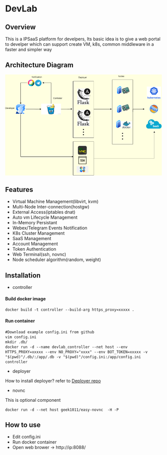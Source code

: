 ﻿# DevLab
## Overview
This is a IPSaaS platform for develpers, Its basic idea is to give a web portal to develper which can support create VM, k8s, common middleware in a faster and simpler way

## Architecture Diagram
![architecture diagram](./views/image/DevLab.png)

## Features
- Virtual Machine Management(libvirt, kvm)
- Multi-Node Inter-connection(hostgw)
- External Access(iptables dnat)
- Auto vm Lifecycle Management
- In-Memory Persistant
- Webex/Telegram Events Notification
- K8s Cluster Management
- SaaS Management
- Account Management
- Token Authentication
- Web Terminal(ssh, novnc)
- Node scheduler algorithm(random, weight)

## Installation
- controller 
#### Build docker image
```
docker build -t controller --build-arg https_proxy=xxxxx .
```
#### Run container
```
#Download example config.ini from github
vim config.ini
mkdir .db/
docker run -d --name devlab_controller --net host --env HTTPS_PROXY=xxxxx --env NO_PROXY="xxxx" --env BOT_TOKEN=xxxxx -v "$(pwd)"/.db/:/app/.db -v "$(pwd)"/config.ini:/app/config.ini controller
```
- deployer

How to install deployer? refer to [Deployer repo](https://github.com/JinlongWukong/DevLab-ansible)

- novnc

This is optional component
```
docker run -d --net host geek1011/easy-novnc  -H -P
```

## How to use
- Edit config.ini 
- Run docker container
- Open web brower -> http://ip:8088/
